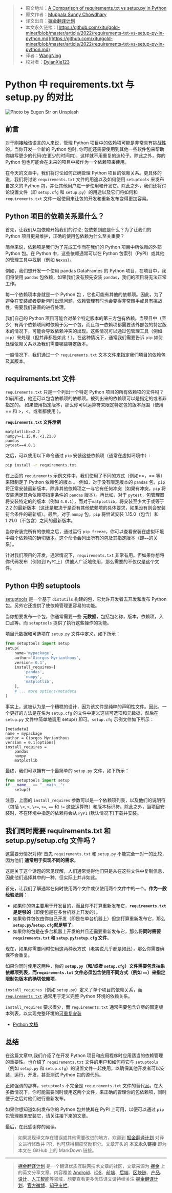 > * 原文地址：[A Comparison of requirements.txt vs setup.py in Python](https://python.plainenglish.io/requirements-txt-vs-setup-py-in-python-325bca3939af)
> * 原文作者：[Muppala Sunny Chowdhary](https://medium.com/@muppalasunnychowdhary)
> * 译文出自：[掘金翻译计划](https://github.com/xitu/gold-miner)
> * 本文永久链接：[https://github.com/xitu/gold-miner/blob/master/article/2022/requirements-txt-vs-setup-py-in-python.md](https://github.com/xitu/gold-miner/blob/master/article/2022/requirements-txt-vs-setup-py-in-python.md)
> * 译者：[WangNing](https://github.com/w1187501630)
> * 校对者：[DylanXie123](https://github.com/DylanXie123)

# Python 中 requirements.txt 与 setup.py 的对比 

![Photo by [Eugen Str](https://unsplash.com/@eugen1980?utm_source=unsplash&utm_medium=referral&utm_content=creditCopyText) on [Unsplash](https://unsplash.com/s/photos/tool?utm_source=unsplash&utm_medium=referral&utm_content=creditCopyText)](https://cdn-images-1.medium.com/max/2800/0*hYTVmma-P6S3t51L.jpeg)

## 前言

对于刚接触该语言的人来说，管理 Python 项目中的依赖项可能是非常具有挑战性的。当你开发一个新的 Python 包时, 你可能还需要使用到其他一些软件包来帮助你编写更少的代码(在更少的时间内)，这样就不用重复的造轮子。除此之外，你的 Python 包也可能会在未来的项目中被作为一个依赖项来使用。

在今天的文章中，我们将讨论如何正确管理 Python 项目的依赖关系。更具体的说，我们将讨论 `requirements.txt` 文件的用途以及如何使用 `setuptools` 来发布自定义的 Python 包，并让其他用户进一步使用和开发它。除此之外，我们还将讨论设置文件（即 `setup.cfg`  和 `setup.py`）的用途以及它们将如何和 `requirements.txt` 文件一起使用来让包的开发和重新发布变得更加容易。

## Python 项目的依赖关系是什么？

首先，让我们从包依赖开始我们的讨论; 包依赖到底是什么？为了让我们的 Python 项目更易维护，正确的使用包依赖为什么至关重要？

简单来说，依赖项是我们为了完成工作而在我们的 Python 项目中所依赖的外部 Python 包。在 Python 中，这些依赖通常可以在 Python 包索引（PyPI）或其他的管理工具中找到（例如 `Nexus`）。

例如，我们想开发一个使用 pandas DataFrames 的 Python 项目，在项目中，我们将使用 `pandas` 包依赖，如果我们没有预先安装 `pandas`，我们的项目将无法正常工作。

每一个依赖项本身就是一个 Python 包 ，它也可能有其他的依赖项。因此，为了避免在安装或者更新包时出现问题，依赖管理有时也会变得非常棘手或具有挑战性，需要我们妥善的进行处理。

我们自己的 Python 项目可能会对某个特定版本的第三方包有依赖。当项目中（至少）有两个依赖项同时依赖于另一个包，而且每一依赖项都需要该外部包的特定版本的情况下，可能会导致依赖冲突的出现。这些情况可以通过包管理工具（例如 `pip`）来处理（但并非都是如此！）。在这种情况下，通常我们需要告诉 `pip` 如何处理依赖关系以及我们需要哪些特定版本。

一般情况下，我们通过一个 `requirements.txt` 文本文件来指定我们项目的依赖包及其版本。

## requirements.txt 文件

`requirements.txt` 只是一个列出一个特定 Python 项目的所有依赖项的文件吗？如前所述，他还可以包含依赖项的依赖项。被列出来的依赖项可以是指定的或者非指定的。 如果使用指定版本，那么你可以运算符来限定特定包的版本范围（使用 == 和 >，<，或者都使用 ）。

**`requirements.txt` 文件示例**

```
matplotlib>=2.2
numpy>=1.15.0, <1.21.0
pandas
pytest==4.0.1
```

之后，可以使用以下命令通过 `pip` 安装这些依赖项（通常在虚拟环境中）:

```bash
pip install -r requirements.txt
```

在上面的 `requirements` 示例文件中，我们使用了不同的方式（例如>=，== 等）来限制定了 Python 依赖包的版本 。 例如，对于没有限定版本的 `pandas` 包，`pip` 将正常安装最新版本，除非其他依赖项之一与它有任何冲突（如果有冲突，`pip` 将安装满足其余依赖项指定条件的 `pandas` 版本）。再比如，对于 `pytest`，包管理器将安装特定的的版本（例如 `4.0.1`），而对于`matplotlib`，将安装至少大于或等于 2.2 的最新版本（这还是取决于是否有其他依赖项的具体要求，如果没有则会安装符合条件的最新版）。最后，对于 `numpy` 包，`pip` 将尝试安装 1.15.0（包含）和 1.21.0（不包含）之间的最新版本。

当你安装完所有的依赖之后，通过运行 `pip freeze`，你可以查看安装在虚拟环境中每个依赖项的确切版本。这个命令会列出所有的包及其指定版本（即`==`的关系）。

针对我们项目的开发，通常情况下，`requirements.txt` 非常有用。但如果你想将你代码发布（例如到 `PyPI`上）供他人广泛地使用，那么需要的不仅仅是这个文件。

## Python 中的 setuptools

[setuptools](https://setuptools.pypa.io/en/latest/) 是一个基于 `distutils` 构建的包，它允许开发者去开发和发布 Python 包。另外它还提供了使依赖管理更容易的功能。

当你想要发布一个包，你通常需要一些 **元数据**，包括包名称，版本，依赖项，入口点等。而 `setuptools` 提供了执行这些操作的功能。

项目元数据和可选项在 `setup.py` 文件中定义，如下所示：

```python
from setuptools import setup
setup(     
    name='mypackage',
    author='Giorgos Myrianthous',     
    version='0.1',     
    install_requires=[         
        'pandas',         
        'numpy',
        'matplotlib',
    ],
    # ... more options/metadata
)
```

事实上，这被认为是一个糟糕的设计，因为该文件是纯粹的声明性文件。因此，一个更好的方法是在名为 `setup.cfg` 的文件中定义这些可选项和元数据，然后在 `setup.py` 文件中简单地调用 setup() 即可。`setup.cfg` 示例文件如下所示：

```
[metadata]
name = mypackage
author = Giorgos Myrianthous
version = 0.1[options]
install_requires =
    pandas
    numpy
    matplotlib
```

最终，我们可以拥有一个最简单的 `setup.py` 文件，如下所示：

```python
from setuptools import setup
if __name__ == "__main__":
    setup()
```

注意，上面的 `install_requires` 参数可以是一个依赖项列表，以及他们的说明符（包括 `\<`, `>`, `\<=`, `>=`, `==` 和 `!=` 这些运算符）和版本标识符。除此之外，当项目安装时，不在环境中指定的依赖将会从  `PyPI` (默认情况下)下载并安装。

## 我们同时需要 requirements.txt 和 setup.py/setup.cfg 文件吗？

这需要分情况对待! 首先 `requirements.txt` 和 `setup.py` 不能完全一对一的比较，因为他们 **通常用于实现不同的需求**。

这是关于这个话题的常见误解，人们通常觉得他们只是从在这些文件中复制信息，因此他们选择其中的一种。但实际上并非如此。

首先，让我们了解通常在何时使用两个文件或仅使用两个文件中的一个。**作为一般经验法则**：

* 如果你的包主要用于开发目的，而且你不打算重新发布它，**`requirements.txt` 是足够的**（即使包是在多台机器上开发的）。
* 如果软件包仅由你自己开发（即是在单台机器上）但您打算重新发布它，那么 **`setup.py`/`setup.cfg`就足够了**。
* 如果你的包是在多台机器上开发的并且还需要重新发布它，那么将**同时需要 `requirements.txt` 和 `setup.py`/`setup.cfg` 文件**。

现在，如果你需要同时使用这两种表方式（老实说几乎都是如此），那么你需要确保不会重复。

如果你同时使用这两种，你的 **`setup.py`（和/或者 `setup.cfg`）文件需要包含抽象依赖项列表，而`requirements.txt` 文件必须包含使用不同方式（例如 `==`）来指定限制包版本的确切依赖项**。

`install_requires`（例如 `setup.py`）定义了单个项目的依赖关系，而 [`requirements.txt`](https://pip.pypa.io/en/latest/user_guide/#requirements-files) 通常用于定义完整 Python 环境的依赖关系。

`install_requires` 要求很少，而 `requirements.txt` 通常需要包含详尽的固定版本列表，以实现完整环境的[可重复安装](https://pip.pypa.io/en/latest/user_guide/#repeatability)

- [Python 文档](https://packaging.python.org/en/latest/discussions/install-requires-vs-requirements/#requirements-files)

## 总结

在这篇文章中,我们介绍了在开发 Python 项目和应用程序时应用适当的依赖管理的重要性。也介绍了 `requirements.txt` 文件的用户和如何将它与 `setuptools`（例如 `setup.py` 和 `setup.cfg`）的设置文件一起使用，以确保其他开发者可以安装，运行，开发，甚至测试 Python 包的源代码。

正如强调的那样，`setuptools` 不完全是 `requirements.txt` 文件的替代品。在大多数情况下，你可能需要同时使用这两个文件，来正确的管理你的包依赖项，同时便于之后对他们进行重新发布。

如果你想知道如何发布你的 Python 包并使其在 PyPI 上可用，以便可以通过 `pip` 包管理器来安装它，请关注接下来的文章。

最后，在此感谢你的阅读。

> 如果发现译文存在错误或其他需要改进的地方，欢迎到 [掘金翻译计划](https://github.com/xitu/gold-miner) 对译文进行修改并 PR，也可获得相应奖励积分。文章开头的 **本文永久链接** 即为本文在 GitHub 上的 MarkDown 链接。

---

> [掘金翻译计划](https://github.com/xitu/gold-miner) 是一个翻译优质互联网技术文章的社区，文章来源为 [掘金](https://juejin.im) 上的英文分享文章。内容覆盖 [Android](https://github.com/xitu/gold-miner#android)、[iOS](https://github.com/xitu/gold-miner#ios)、[前端](https://github.com/xitu/gold-miner#前端)、[后端](https://github.com/xitu/gold-miner#后端)、[区块链](https://github.com/xitu/gold-miner#区块链)、[产品](https://github.com/xitu/gold-miner#产品)、[设计](https://github.com/xitu/gold-miner#设计)、[人工智能](https://github.com/xitu/gold-miner#人工智能)等领域，想要查看更多优质译文请持续关注 [掘金翻译计划](https://github.com/xitu/gold-miner)、[官方微博](http://weibo.com/juejinfanyi)、[知乎专栏](https://zhuanlan.zhihu.com/juejinfanyi)。
